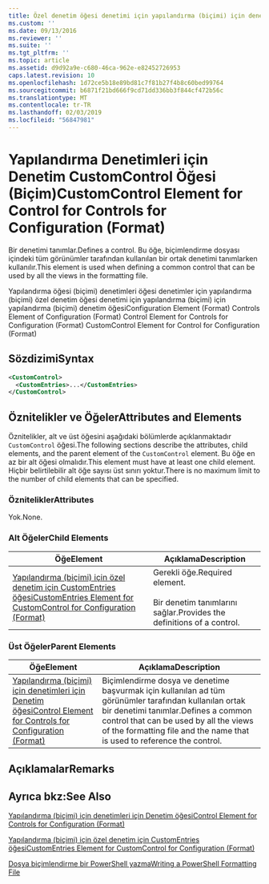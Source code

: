 ```yaml
---
title: Özel denetim öğesi denetimi için yapılandırma (biçimi) için denetimleri | Microsoft Docs
ms.custom: ''
ms.date: 09/13/2016
ms.reviewer: ''
ms.suite: ''
ms.tgt_pltfrm: ''
ms.topic: article
ms.assetid: d9d92a9e-c680-46ca-962e-e82452726953
caps.latest.revision: 10
ms.openlocfilehash: 1d72ce5b18e89bd81c7f81b27f4b8c60bed99764
ms.sourcegitcommit: b6871f21bd666f9cd71dd336bb3f844cf472b56c
ms.translationtype: MT
ms.contentlocale: tr-TR
ms.lasthandoff: 02/03/2019
ms.locfileid: "56847981"
---
```

# <a name="customcontrol-element-for-control-for-controls-for-configuration-format"></a><span data-ttu-id="52601-102">Yapılandırma Denetimleri için Denetim CustomControl Öğesi (Biçim)</span><span class="sxs-lookup"><span data-stu-id="52601-102">CustomControl Element for Control for Controls for Configuration (Format)</span></span>

<span data-ttu-id="52601-103">Bir denetimi tanımlar.</span><span class="sxs-lookup"><span data-stu-id="52601-103">Defines a control.</span></span> <span data-ttu-id="52601-104">Bu öğe, biçimlendirme dosyası içindeki tüm görünümler tarafından kullanılan bir ortak denetimi tanımlarken kullanılır.</span><span class="sxs-lookup"><span data-stu-id="52601-104">This element is used when defining a common control that can be used by all the views in the formatting file.</span></span>

<span data-ttu-id="52601-105">Yapılandırma öğesi (biçimi) denetimleri öğesi denetimler için yapılandırma (biçimi) özel denetim öğesi denetimi için yapılandırma (biçimi) için yapılandırma (biçimi) denetim öğesi</span><span class="sxs-lookup"><span data-stu-id="52601-105">Configuration Element (Format) Controls Element of Configuration (Format) Control Element for Controls for Configuration (Format) CustomControl Element for Control for Configuration (Format)</span></span>

## <a name="syntax"></a><span data-ttu-id="52601-106">Sözdizimi</span><span class="sxs-lookup"><span data-stu-id="52601-106">Syntax</span></span>

```xml
<CustomControl>
  <CustomEntries>...</CustomEntries>
</CustomControl>
```

## <a name="attributes-and-elements"></a><span data-ttu-id="52601-107">Öznitelikler ve Öğeler</span><span class="sxs-lookup"><span data-stu-id="52601-107">Attributes and Elements</span></span>

<span data-ttu-id="52601-108">Öznitelikler, alt ve üst öğesini aşağıdaki bölümlerde açıklanmaktadır `CustomControl` öğesi.</span><span class="sxs-lookup"><span data-stu-id="52601-108">The following sections describe the attributes, child elements, and the parent element of the `CustomControl` element.</span></span> <span data-ttu-id="52601-109">Bu öğe en az bir alt öğesi olmalıdır.</span><span class="sxs-lookup"><span data-stu-id="52601-109">This element must have at least one child element.</span></span> <span data-ttu-id="52601-110">Hiçbir belirtilebilir alt öğe sayısı üst sınırı yoktur.</span><span class="sxs-lookup"><span data-stu-id="52601-110">There is no maximum limit to the number of child elements that can be specified.</span></span>

### <a name="attributes"></a><span data-ttu-id="52601-111">Öznitelikler</span><span class="sxs-lookup"><span data-stu-id="52601-111">Attributes</span></span>

<span data-ttu-id="52601-112">Yok.</span><span class="sxs-lookup"><span data-stu-id="52601-112">None.</span></span>

### <a name="child-elements"></a><span data-ttu-id="52601-113">Alt Öğeler</span><span class="sxs-lookup"><span data-stu-id="52601-113">Child Elements</span></span>

|<span data-ttu-id="52601-114">Öğe</span><span class="sxs-lookup"><span data-stu-id="52601-114">Element</span></span>|<span data-ttu-id="52601-115">Açıklama</span><span class="sxs-lookup"><span data-stu-id="52601-115">Description</span></span>|
|-------------|-----------------|
|[<span data-ttu-id="52601-116">Yapılandırma (biçimi) için özel denetim için CustomEntries öğesi</span><span class="sxs-lookup"><span data-stu-id="52601-116">CustomEntries Element for CustomControl for Configuration (Format)</span></span>](./customentries-element-for-customcontrol-for-controls-for-configuration-format.md)|<span data-ttu-id="52601-117">Gerekli öğe.</span><span class="sxs-lookup"><span data-stu-id="52601-117">Required element.</span></span><br /><br /> <span data-ttu-id="52601-118">Bir denetim tanımlarını sağlar.</span><span class="sxs-lookup"><span data-stu-id="52601-118">Provides the definitions of a control.</span></span>|

### <a name="parent-elements"></a><span data-ttu-id="52601-119">Üst Öğeler</span><span class="sxs-lookup"><span data-stu-id="52601-119">Parent Elements</span></span>

|<span data-ttu-id="52601-120">Öğe</span><span class="sxs-lookup"><span data-stu-id="52601-120">Element</span></span>|<span data-ttu-id="52601-121">Açıklama</span><span class="sxs-lookup"><span data-stu-id="52601-121">Description</span></span>|
|-------------|-----------------|
|[<span data-ttu-id="52601-122">Yapılandırma (biçimi) için denetimleri için Denetim öğesi</span><span class="sxs-lookup"><span data-stu-id="52601-122">Control Element for Controls for Configuration (Format)</span></span>](./control-element-for-controls-for-configuration-format.md)|<span data-ttu-id="52601-123">Biçimlendirme dosya ve denetime başvurmak için kullanılan ad tüm görünümler tarafından kullanılan ortak bir denetimi tanımlar.</span><span class="sxs-lookup"><span data-stu-id="52601-123">Defines a common control that can be used by all the views of the formatting file and the name that is used to reference the control.</span></span>|

## <a name="remarks"></a><span data-ttu-id="52601-124">Açıklamalar</span><span class="sxs-lookup"><span data-stu-id="52601-124">Remarks</span></span>

## <a name="see-also"></a><span data-ttu-id="52601-125">Ayrıca bkz:</span><span class="sxs-lookup"><span data-stu-id="52601-125">See Also</span></span>

[<span data-ttu-id="52601-126">Yapılandırma (biçimi) için denetimleri için Denetim öğesi</span><span class="sxs-lookup"><span data-stu-id="52601-126">Control Element for Controls for Configuration (Format)</span></span>](./control-element-for-controls-for-configuration-format.md)

[<span data-ttu-id="52601-127">Yapılandırma (biçimi) için özel denetim için CustomEntries öğesi</span><span class="sxs-lookup"><span data-stu-id="52601-127">CustomEntries Element for CustomControl for Configuration (Format)</span></span>](./customentries-element-for-customcontrol-for-controls-for-configuration-format.md)

[<span data-ttu-id="52601-128">Dosya biçimlendirme bir PowerShell yazma</span><span class="sxs-lookup"><span data-stu-id="52601-128">Writing a PowerShell Formatting File</span></span>](./writing-a-powershell-formatting-file.md)
